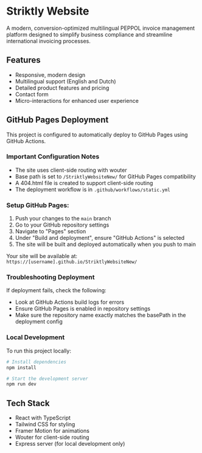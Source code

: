 # Striktly Website

A modern, conversion-optimized multilingual PEPPOL invoice management platform designed to simplify business compliance and streamline international invoicing processes.

## Features

- Responsive, modern design
- Multilingual support (English and Dutch)
- Detailed product features and pricing
- Contact form
- Micro-interactions for enhanced user experience

## GitHub Pages Deployment

This project is configured to automatically deploy to GitHub Pages using GitHub Actions.

### Important Configuration Notes

- The site uses client-side routing with wouter
- Base path is set to `/StriktlyWebsiteNew/` for GitHub Pages compatibility
- A 404.html file is created to support client-side routing
- The deployment workflow is in `.github/workflows/static.yml`

### Setup GitHub Pages:

1. Push your changes to the `main` branch
2. Go to your GitHub repository settings
3. Navigate to "Pages" section
4. Under "Build and deployment", ensure "GitHub Actions" is selected
5. The site will be built and deployed automatically when you push to main

Your site will be available at: `https://[username].github.io/StriktlyWebsiteNew/`

### Troubleshooting Deployment

If deployment fails, check the following:
- Look at GitHub Actions build logs for errors
- Ensure GitHub Pages is enabled in repository settings
- Make sure the repository name exactly matches the basePath in the deployment config

### Local Development

To run this project locally:

```bash
# Install dependencies
npm install

# Start the development server
npm run dev
```

## Tech Stack

- React with TypeScript
- Tailwind CSS for styling
- Framer Motion for animations
- Wouter for client-side routing
- Express server (for local development only)